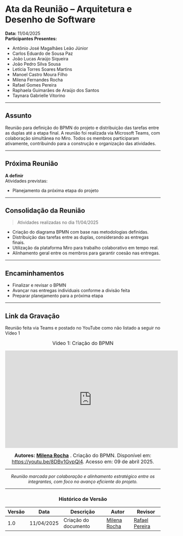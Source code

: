 # Ata da Reunião – Arquitetura e Desenho de Software

**Data:** 11/04/2025  
**Participantes Presentes:**  
- Antônio José Magalhães Leão Júnior  
- Carlos Eduardo de Sousa Paz  
- João Lucas Araújo Siqueira  
- João Pedro Silva Sousa  
- Letícia Torres Soares Martins  
- Manoel Castro Moura Filho  
- Milena Fernandes Rocha  
- Rafael Gomes Pereira  
- Raphaela Guimarães de Araújo dos Santos  
- Taynara Gabrielle Vitorino  

---

## Assunto

Reunião para definição do BPMN do projeto e distribuição das tarefas entre as duplas até a etapa final. A reunião foi realizada via Microsoft Teams, com colaboração simultânea no Miro. Todos os membros participaram ativamente, contribuindo para a construção e organização das atividades.

---

## Próxima Reunião

**A definir**  
Atividades previstas:
- Planejamento da próxima etapa do projeto  

---

## Consolidação da Reunião

> Atividades realizadas no dia 11/04/2025

- Criação do diagrama BPMN com base nas metodologias definidas.  
- Distribuição das tarefas entre as duplas, considerando as entregas finais.  
- Utilização da plataforma Miro para trabalho colaborativo em tempo real.  
- Alinhamento geral entre os membros para garantir coesão nas entregas.  

---

## Encaminhamentos
- Finalizar e revisar o BPMN  
- Avançar nas entregas individuais conforme a divisão feita  
- Preparar planejamento para a próxima etapa  

---

## Link da Gravação

Reunião feita via Teams e postado no YouTube como não listado a seguir no Vídeo 1


<div style="text-align: center">

<font size="3"><p style="text-align: center">Vídeo 1: Criação do BPMN</p></font>
  
<iframe width="560" height="315" src="https://www.youtube.com/embed/8DBv1GvpQl4?si=MG8nJpFBh2uspZF6" title="YouTube video player" frameborder="0" allow="accelerometer; autoplay; clipboard-write; encrypted-media; gyroscope; picture-in-picture; web-share" referrerpolicy="strict-origin-when-cross-origin" allowfullscreen></iframe>


<font size="3"><p style="text-align: center"><b>Autores: [Milena Rocha](https://github.com/MilenaFRocha)</b> . Criação do BPMN. Disponível em: <a href="https://youtu.be/8DBv1GvpQl4">https://youtu.be/8DBv1GvpQl4</a>. Acesso em: 09 de abril 2025.</p></font>

---

_Reunião marcada por colaboração e alinhamento estratégico entre os integrantes, com foco no avanço eficiente do projeto._

---

### Histórico de Versão

| Versão | Data       | Descrição                                      | Autor               | Revisor            |
|--------|------------|------------------------------------------------|---------------------|--------------------|
| 1.0    | 11/04/2025 | Criação do documento                           | [Milena Rocha](https://github.com/milenafrocha) | [Rafael Pereira](https://github.com/rafgpereira) |

